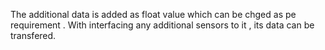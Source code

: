 The additional data is added as float value which can be chged as pe requirement . With interfacing any additional sensors to it , its data can be transfered.
